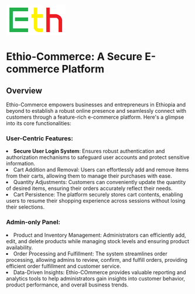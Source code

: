 ![preview](views/assets/img/logo.png)

# Ethio-Commerce: A Secure E-commerce Platform

## Overview

<p>Ethio-Commerce empowers businesses and entrepreneurs in Ethiopia and beyond to establish a robust online presence and seamlessly connect with customers through a feature-rich e-commerce platform. Here's a glimpse into its core functionalities:</p>

### User-Centric Features:
<li><strong><b>Secure User Login System</b></strong>: Ensures robust authentication and authorization mechanisms to safeguard user accounts and protect sensitive information.</li>
<li>Cart Addition and Removal: Users can effortlessly add and remove items from their carts, allowing them to manage their purchases with ease.</li>
<li>Quantity Adjustments: Customers can conveniently update the quantity of desired items, ensuring their orders accurately reflect their needs.</li>
<li>Cart Persistence: The platform securely stores cart contents, enabling users to resume their shopping experience across sessions without losing their selections.</li>

### Admin-only Panel:
<li>Product and Inventory Management: Administrators can efficiently add, edit, and delete products while managing stock levels and ensuring product availability.</li>
<li>Order Processing and Fulfillment: The system streamlines order processing, allowing admins to review, confirm, and fulfill orders, providing efficient order fulfillment and customer service.</li>
<li>Data-Driven Insights: Ethio-COmmerce provides valuable reporting and analytics tools to help administrators gain insights into customer behavior, product performance, and overall business trends.</li>
